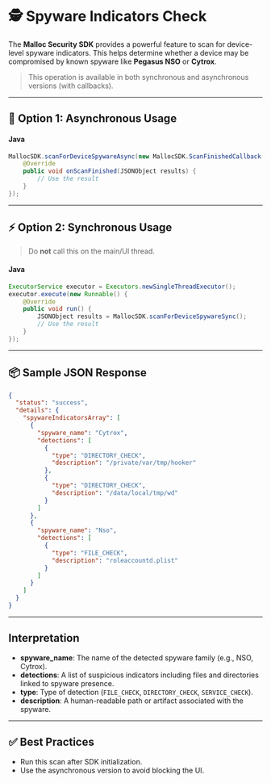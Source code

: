 # 🕵️ Spyware Indicators Check

The **Malloc Security SDK** provides a powerful feature to scan for device-level spyware indicators. This helps determine whether a device may be compromised by known spyware like **Pegasus NSO** or **Cytrox**.

> This operation is available in both synchronous and asynchronous versions (with callbacks).

---

## 🚀 Option 1: Asynchronous Usage

#### Java

```java
MallocSDK.scanForDeviceSpywareAsync(new MallocSDK.ScanFinishedCallback() {
    @Override
    public void onScanFinished(JSONObject results) {
        // Use the result
    }
});
```

---

## ⚡ Option 2: Synchronous Usage

> Do **not** call this on the main/UI thread.

#### Java

```java
ExecutorService executor = Executors.newSingleThreadExecutor();
executor.execute(new Runnable() {
    @Override
    public void run() {
        JSONObject results = MallocSDK.scanForDeviceSpywareSync();
        // Use the result
    }
});
```

---

## 📦 Sample JSON Response

```json
{
  "status": "success",
  "details": {
    "spywareIndicatorsArray": [
      {
        "spyware_name": "Cytrox",
        "detections": [
          {
            "type": "DIRECTORY_CHECK",
            "description": "/private/var/tmp/hooker"
          },
          {
            "type": "DIRECTORY_CHECK",
            "description": "/data/local/tmp/wd"
          }
        ]
      },
      {
        "spyware_name": "Nso",
        "detections": [
          {
            "type": "FILE_CHECK",
            "description": "roleaccountd.plist"
          }
        ]
      }
    ]
  }
}
```

---

## Interpretation

* **spyware\_name**: The name of the detected spyware family (e.g., NSO, Cytrox).
* **detections**: A list of suspicious indicators including files and directories linked to spyware presence.
* **type**: Type of detection (`FILE_CHECK`, `DIRECTORY_CHECK`, `SERVICE_CHECK`).
* **description**: A human-readable path or artifact associated with the spyware.

---

## ✅ Best Practices

* Run this scan after SDK initialization.
* Use the asynchronous version to avoid blocking the UI.
